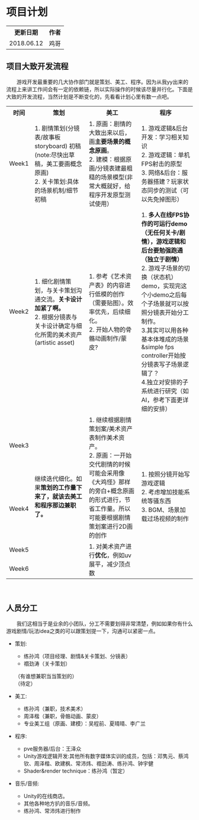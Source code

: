 # 项目计划

<table>
    <tr>
        <th>更新日期</th>
        <th>作者</th>
    </tr>
    <tr>
        <td align="center">2018.06.12</td>
        <td align="center">鸡哥</td>
    </tr>
</table>

## 项目大致开发流程
&emsp;&emsp;游戏开发最重要的几大协作部门就是策划、美工、程序。因为从我yy出来的流程上来讲工作间会有一定的依赖链，所以实际操作的时候该尽量并行化。下面是大致的开发流程，当然计划是不断变化的，先看看计划心里有数一点吧。  

<table>
    <tr>
        <th>时间</th>
        <th>策划</th>
        <th>美工</th>
        <th>程序</th>
    </tr>
    <tr>
        <td align="center">Week1</td>
        <td>
            1. 剧情策划(分镜表/故事板storyboard) 初稿(note:尽快出草稿，美工要画概念原画)
            <br/>
            2. 关卡策划:具体的场景机制/细节 初稿
        </td>
        <td>
            1. 原画：剧情的大致出来以后，画<b>主要场景的概念原画</b>。
            <br/>
            2. 建模：根据原画/分镜表建最粗糙的场景模型(非常大概就好，给程序开发原型测试使用）
        </td>
        <td>
            1. 游戏逻辑&后台开发：学习相关知识
            <br/>
            2. 游戏逻辑：单机FPS射击的原型
            <br/>
            3. 网络&后台：服务器搭建？玩家状态同步的测试（可以先免掉图形）
        </td>
    </tr>
    <tr>
        <td align="center">Week2</td>
        <td>
            1. 细化剧情策划，与关卡策划沟通交流。<b>关卡设计加紧了啊。</b>
            <br/>
            2. 根据分镜表与关卡设计确定与细化所需的美术资产(artistic asset)
        </td>
        <td>
            1. 参考《艺术资产表》的内容进行低模的创作（需要贴图）。效率优先，后续细化。
            <br/>
            2. 开始人物的骨骼动画制作/蒙皮?
        </td>
        <td>
            1. <b>多人在线FPS协作的可运行demo（无任何关卡/剧情），游戏逻辑和后台要勉强跑通（独立于剧情）</b>
            <br/>
            2. 游戏子场景的切换（状态机）demo，实现完这个小demo之后每个子场景就可以按照分镜表开始分工制作。
            <br/>
            3.其实可以用各种基本体堆成的场景&simple fps controller开始按分镜表写子场景逻辑了？
            <br/>
            4.独立对安排的子系统进行研究（如AI，参考下面更详细的安排）
        </td>
    </tr>
    <tr>
        <td align="center">Week3</td>
        <td rowspan="4">
            继续迭代细化。如果<b>策划的工作量下来了，就该去美工和程序那边兼职了。</b>
        </td>
        <td rowspan="2">
            1. 继续根据剧情策划案/美术资产表制作美术资产。
            <br/>
            2. 原画：一开始交代剧情的时候可能会采用像《大鸡怪》那样的旁白+概念原画的形式进行，节省工作量。所以可能要根据剧情策划案进行2D画的创作
        </td>
        <td rowspan="4">
            1. 按照分镜开始写游戏逻辑
            <br/>
            2. 考虑增加技能系统等骚东西
            <br/>
            3. BGM、场景加载过场视频的制作
        </td>
    </tr>
    <tr>
        <td align="center">Week4</td>
    </tr>
    <tr>
        <td align="center">Week5</td>
        <td rowspan="2">
            1. 对美术资产进行<b>优化</b>，例如uv展平，减少顶点数
        </td>
    </tr>
    <tr>
        <td align="center">Week6</td>
    </tr>
</table>
  
<br/>

## 人员分工
&emsp;&emsp;我们这相当于是业余的小团队，分工不需要划得非常清楚，例如如果你有什么游戏剧情/玩法idea之类的可以跟策划提一下，沟通可以紧密一点。

- 策划:
    - 练孙鸿（项目经理、剧情&关卡策划、分镜表）
    - 禤劲涛（关卡策划）  

    （有谁想兼职当当策划的）  
    （待定）

- 美工:
    - 练孙鸿（兼职，技术美术）
    - 周泽楷（兼职，骨骼动画、蒙皮）
    - 专业美工组（原画、建模）：吴程前、夏晴晴、李广兰

- 程序:
    - pve服务器/后台：王泽众
    - Unity游戏逻辑开发:其他所有数字媒体实训的成员，包括：邓隽元、蔡鸿钦、周泽楷、欧建枫、常沛炜、禤劲涛、练孙鸿、钟宇健
    - Shader&render technique：练孙鸿（暂定）

- 音乐/音频:
    - Unity的在线商店。
    - 其他各种地方扒的音乐/音频。
    - 练孙鸿、常沛炜进行制作





